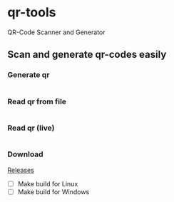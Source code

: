 # qr-tools
QR-Code Scanner and Generator

## Scan and generate qr-codes easily
### Generate qr
```qr_generator.py -t 'Some Text' [-l logo.png] [--qrversion 1] [--boxsize 10] [--border 4] [--background white] [--foreground black] [--help]
```

### Read qr from file
```qr_reader.py -i qr.png
```

### Read qr (live)
```qr_reader_live.py
```


### Download
[Releases](https://github.com/coder12341/qr-tools/releases)
- [ ] Make build for Linux
- [ ] Make build for Windows
